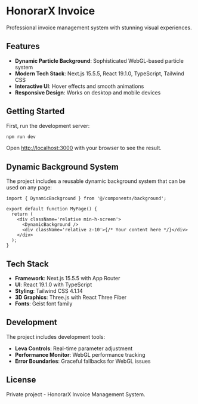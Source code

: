 # HonorarX Invoice

Professional invoice management system with stunning visual experiences.

## Features

- **Dynamic Particle Background**: Sophisticated WebGL-based particle system
- **Modern Tech Stack**: Next.js 15.5.5, React 19.1.0, TypeScript, Tailwind CSS
- **Interactive UI**: Hover effects and smooth animations
- **Responsive Design**: Works on desktop and mobile devices

## Getting Started

First, run the development server:

```bash
npm run dev
```

Open [http://localhost:3000](http://localhost:3000) with your browser to see the result.

## Dynamic Background System

The project includes a reusable dynamic background system that can be used on any page:

```tsx
import { DynamicBackground } from '@/components/background';

export default function MyPage() {
  return (
    <div className='relative min-h-screen'>
      <DynamicBackground />
      <div className='relative z-10'>{/* Your content here */}</div>
    </div>
  );
}
```

## Tech Stack

- **Framework**: Next.js 15.5.5 with App Router
- **UI**: React 19.1.0 with TypeScript
- **Styling**: Tailwind CSS 4.1.14
- **3D Graphics**: Three.js with React Three Fiber
- **Fonts**: Geist font family

## Development

The project includes development tools:

- **Leva Controls**: Real-time parameter adjustment
- **Performance Monitor**: WebGL performance tracking
- **Error Boundaries**: Graceful fallbacks for WebGL issues

## License

Private project - HonorarX Invoice Management System.
